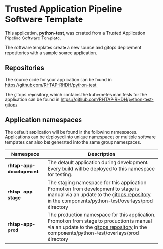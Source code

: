 # Trusted Application Pipeline Software Template

This application, **python-test**, was created from a Trusted Application Pipeline Software Template.

The software templates create a new source and gitops deployment repositories with a sample source application. 

## Repositories

The source code for your application can be found in [https://github.com/RHTAP-RHDH/python-test ](https://github.com/RHTAP-RHDH/python-test ).
 
The gitops repository, which contains the kubernetes manifests for the application can be found in 
[https://github.com/RHTAP-RHDH/python-test-gitops ](https://github.com/RHTAP-RHDH/python-test-gitops ) 

## Application namespaces 

The default application will be found in the following namespaces. Applications can be deployed into unique namespaces or multiple software templates can also bet generated into the same group namespaces.  

|  Namespace   |  Description   |  
| -------- | -------- |   
| **rhtap-app-development** | The default application during development. Every build will be deployed to this namespace for testing. | 
| **rhtap-app-stage** | The staging namespace for this application. Promotion from development to stage is manual via an update to the [gitops repository](https://github.com/RHTAP-RHDH/python-test-gitops ) in the components/python-test/overlays/prod directory |  
| **rhtap-app-prod** | The production namespace for this application. Promotion from stage to production is manual via an update to the [gitops repository](https://github.com/RHTAP-RHDH/python-test-gitops ) in the components/python-test/overlays/prod directory | 